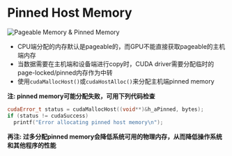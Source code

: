 # Pinned Host Memory

![Pageable Memory & Pinned Memory](https://devblogs.nvidia.com/wp-content/uploads/2012/12/pinned-1024x541.jpg)

* CPU端分配的内存默认是pageable的，而GPU不能直接获取pageable的主机端内存
* 当数据需要在主机端和设备端进行copy时，CUDA driver需要分配临时的page-locked/pinned内存作为中转
* 使用`cudaMallocHost()`或`cudaHostAlloc()`来分配主机端pinned memory

**注: pinned memory可能分配失败，可用下列代码检查**

```cpp
cudaError_t status = cudaMallocHost((void**)&h_aPinned, bytes);
if (status != cudaSuccess)
  printf("Error allocating pinned host memory\n");
```

**再注: 过多分配pinned memory会降低系统可用的物理内存，从而降低操作系统和其他程序的性能**

